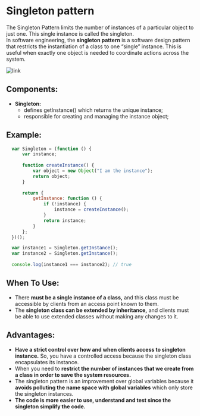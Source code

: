 # Singleton pattern

The Singleton Pattern limits the number of instances of a particular object to just one. This single 
instance is called the singleton.   
In software engineering, the **singleton pattern** is a software design pattern that restricts the
instantiation of a class to one “single” instance. This is useful when exactly one object is needed 
to coordinate actions across the system.

![link](https://encrypted-tbn0.gstatic.com/images?q=tbn:ANd9GcSas6BvKF2E6uVXCoP5q8_kz19qrS_BfLaM3g&usqp=CAU)

## Components:
  - **Singleton:** 
    - defines getInstance() which returns the unique instance;
    - responsible for creating and managing the instance object;
  
## Example:
```js
  var Singleton = (function () {
      var instance;
  
      function createInstance() {
          var object = new Object("I am the instance");
          return object;
      }
  
      return {
          getInstance: function () {
              if (!instance) {
                  instance = createInstance();
              }
              return instance;
          }
      };
  })();

  var instance1 = Singleton.getInstance();
  var instance2 = Singleton.getInstance();
  
  console.log(instance1 === instance2); // true
```

## When To Use:
  - There **must be a single instance of a class,** and this class must be accessible by clients from an
    access point known to them.
  - The **singleton class can be extended by inheritance,** and clients must be able to use extended 
    classes without making any changes to it.
    
## Advantages:
  - **Have a strict control over how and when clients access to singleton instance.** So, you have a 
    controlled access because the singleton class encapsulates its instance.
  - When you need to **restrict the number of instances that we create from a class in order to save
    the system resources.**
  - The singleton pattern is an improvement over global variables because it **avoids polluting the 
    name space with global variables** which only store the singleton instances.
  - **The code is more easier to use, understand and test since the singleton simplify the code.**